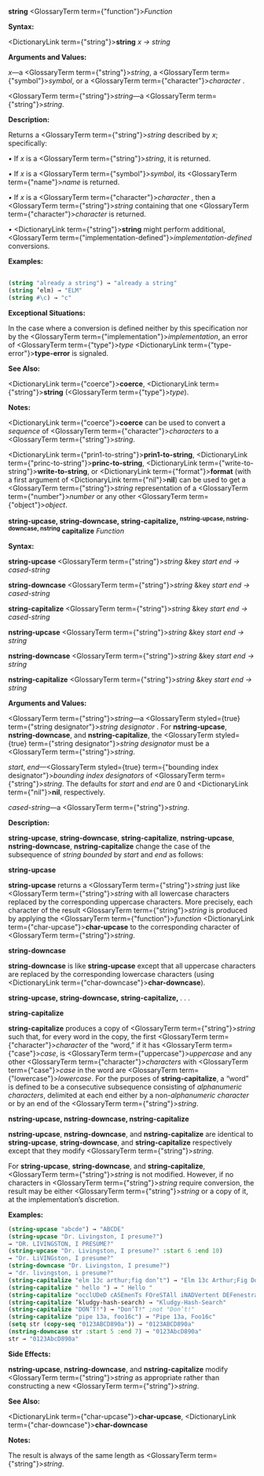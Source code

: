 **string** <GlossaryTerm  term={"function"}><i>Function</i></GlossaryTerm> 



**Syntax:** 



<DictionaryLink  term={"string"}><b>string</b></DictionaryLink> *x → string* 



**Arguments and Values:** 



*x*—a <GlossaryTerm  term={"string"}><i>string</i></GlossaryTerm>, a <GlossaryTerm  term={"symbol"}><i>symbol</i></GlossaryTerm>, or a <GlossaryTerm  term={"character"}><i>character</i></GlossaryTerm> . 



<GlossaryTerm  term={"string"}><i>string</i></GlossaryTerm>—a <GlossaryTerm  term={"string"}><i>string</i></GlossaryTerm>. 



**Description:** 



Returns a <GlossaryTerm  term={"string"}><i>string</i></GlossaryTerm> described by *x*; specifically: 



*•* If *x* is a <GlossaryTerm  term={"string"}><i>string</i></GlossaryTerm>, it is returned. 



*•* If *x* is a <GlossaryTerm  term={"symbol"}><i>symbol</i></GlossaryTerm>, its <GlossaryTerm  term={"name"}><i>name</i></GlossaryTerm> is returned. 



*•* If *x* is a <GlossaryTerm  term={"character"}><i>character</i></GlossaryTerm> , then a <GlossaryTerm  term={"string"}><i>string</i></GlossaryTerm> containing that one <GlossaryTerm  term={"character"}><i>character</i></GlossaryTerm> is returned. 



*•* <DictionaryLink  term={"string"}><b>string</b></DictionaryLink> might perform additional, <GlossaryTerm  term={"implementation-defined"}><i>implementation-defined</i></GlossaryTerm> conversions. 



**Examples:**
```lisp
 
(string "already a string") → "already a string" 
(string ’elm) → "ELM" 
(string #\c) → "c" 
```
**Exceptional Situations:** 



In the case where a conversion is defined neither by this specification nor by the <GlossaryTerm  term={"implementation"}><i>implementation</i></GlossaryTerm>, an error of <GlossaryTerm  term={"type"}><i>type</i></GlossaryTerm> <DictionaryLink  term={"type-error"}><b>type-error</b></DictionaryLink> is signaled. 



**See Also:** 



<DictionaryLink  term={"coerce"}><b>coerce</b></DictionaryLink>, <DictionaryLink  term={"string"}><b>string</b></DictionaryLink> (<GlossaryTerm  term={"type"}><i>type</i></GlossaryTerm>). 



**Notes:** 



<DictionaryLink  term={"coerce"}><b>coerce</b></DictionaryLink> can be used to convert a *sequence* of <GlossaryTerm  term={"character"}><i>characters</i></GlossaryTerm> to a <GlossaryTerm  term={"string"}><i>string</i></GlossaryTerm>. 







 



 



<DictionaryLink  term={"prin1-to-string"}><b>prin1-to-string</b></DictionaryLink>, <DictionaryLink  term={"princ-to-string"}><b>princ-to-string</b></DictionaryLink>, <DictionaryLink  term={"write-to-string"}><b>write-to-string</b></DictionaryLink>, or <DictionaryLink  term={"format"}><b>format</b></DictionaryLink> (with a first argument of <DictionaryLink  term={"nil"}><b>nil</b></DictionaryLink>) can be used to get a <GlossaryTerm  term={"string"}><i>string</i></GlossaryTerm> representation of a <GlossaryTerm  term={"number"}><i>number</i></GlossaryTerm> or any other <GlossaryTerm  term={"object"}><i>object</i></GlossaryTerm>. 



<b>string-upcase, string-downcase, string-capitalize, <sup>nstring-upcase, nstring-downcase, nstring</sup> capitalize</b> <i>Function</i> 



**Syntax:** 



**string-upcase** <GlossaryTerm  term={"string"}><i>string</i></GlossaryTerm> &amp;key *start end → cased-string* 



**string-downcase** <GlossaryTerm  term={"string"}><i>string</i></GlossaryTerm> &amp;key *start end → cased-string* 



**string-capitalize** <GlossaryTerm  term={"string"}><i>string</i></GlossaryTerm> &amp;key *start end → cased-string* 



**nstring-upcase** <GlossaryTerm  term={"string"}><i>string</i></GlossaryTerm> &amp;key *start end → string* 



**nstring-downcase** <GlossaryTerm  term={"string"}><i>string</i></GlossaryTerm> &amp;key *start end → string* 



**nstring-capitalize** <GlossaryTerm  term={"string"}><i>string</i></GlossaryTerm> &amp;key *start end → string* 



**Arguments and Values:** 



<GlossaryTerm  term={"string"}><i>string</i></GlossaryTerm>—a <GlossaryTerm styled={true} term={"string designator"}><i>string designator</i></GlossaryTerm> . For **nstring-upcase**, **nstring-downcase**, and **nstring-capitalize**, the <GlossaryTerm styled={true} term={"string designator"}><i>string designator</i></GlossaryTerm> must be a <GlossaryTerm  term={"string"}><i>string</i></GlossaryTerm>. 



*start*, *end*—<GlossaryTerm styled={true} term={"bounding index designator"}><i>bounding index designators</i></GlossaryTerm> of <GlossaryTerm  term={"string"}><i>string</i></GlossaryTerm>. The defaults for *start* and *end* are 0 and <DictionaryLink  term={"nil"}><b>nil</b></DictionaryLink>, respectively. 



*cased-string*—a <GlossaryTerm  term={"string"}><i>string</i></GlossaryTerm>. 



**Description:** 



**string-upcase**, **string-downcase**, **string-capitalize**, **nstring-upcase**, **nstring-downcase**, **nstring-capitalize** change the case of the subsequence of *string bounded* by *start* and *end* as follows: 



**string-upcase** 



**string-upcase** returns a <GlossaryTerm  term={"string"}><i>string</i></GlossaryTerm> just like <GlossaryTerm  term={"string"}><i>string</i></GlossaryTerm> with all lowercase characters replaced by the corresponding uppercase characters. More precisely, each character of the result <GlossaryTerm  term={"string"}><i>string</i></GlossaryTerm> is produced by applying the <GlossaryTerm  term={"function"}><i>function</i></GlossaryTerm> <DictionaryLink  term={"char-upcase"}><b>char-upcase</b></DictionaryLink> to the corresponding character of <GlossaryTerm  term={"string"}><i>string</i></GlossaryTerm>. 



**string-downcase** 



**string-downcase** is like **string-upcase** except that all uppercase characters are replaced by the corresponding lowercase characters (using <DictionaryLink  term={"char-downcase"}><b>char-downcase</b></DictionaryLink>). 







 



 



**string-upcase, string-downcase, string-capitalize,** *. . .* 



**string-capitalize** 



**string-capitalize** produces a copy of <GlossaryTerm  term={"string"}><i>string</i></GlossaryTerm> such that, for every word in the copy, the first <GlossaryTerm  term={"character"}><i>character</i></GlossaryTerm> of the “word,” if it has <GlossaryTerm  term={"case"}><i>case</i></GlossaryTerm>, is <GlossaryTerm  term={"uppercase"}><i>uppercase</i></GlossaryTerm> and any other <GlossaryTerm  term={"character"}><i>characters</i></GlossaryTerm> with <GlossaryTerm  term={"case"}><i>case</i></GlossaryTerm> in the word are <GlossaryTerm  term={"lowercase"}><i>lowercase</i></GlossaryTerm>. For the purposes of **string-capitalize**, a “word” is defined to be a consecutive subsequence consisting of *alphanumeric characters*, delimited at each end either by a non-*alphanumeric character* or by an end of the <GlossaryTerm  term={"string"}><i>string</i></GlossaryTerm>. 



**nstring-upcase, nstring-downcase, nstring-capitalize** 



**nstring-upcase**, **nstring-downcase**, and **nstring-capitalize** are identical to **string-upcase**, **string-downcase**, and **string-capitalize** respectively except that they modify <GlossaryTerm  term={"string"}><i>string</i></GlossaryTerm>. 



For **string-upcase**, **string-downcase**, and **string-capitalize**, <GlossaryTerm  term={"string"}><i>string</i></GlossaryTerm> is not modified. However, if no characters in <GlossaryTerm  term={"string"}><i>string</i></GlossaryTerm> require conversion, the result may be either <GlossaryTerm  term={"string"}><i>string</i></GlossaryTerm> or a copy of it, at the implementation’s discretion. 



**Examples:**
```lisp
(string-upcase "abcde") → "ABCDE" 
(string-upcase "Dr. Livingston, I presume?") 
→ "DR. LIVINGSTON, I PRESUME?" 
(string-upcase "Dr. Livingston, I presume?" :start 6 :end 10) 
→ "Dr. LiVINGston, I presume?" 
(string-downcase "Dr. Livingston, I presume?") 
→ "dr. livingston, i presume?" 
(string-capitalize "elm 13c arthur;fig don’t") → "Elm 13c Arthur;Fig Don’T" 
(string-capitalize " hello ") → " Hello " 
(string-capitalize "occlUDeD cASEmenTs FOreSTAll iNADVertent DEFenestraTION") → "Occluded Casements Forestall Inadvertent Defenestration" 
(string-capitalize ’kludgy-hash-search) → "Kludgy-Hash-Search" 
(string-capitalize "DON’T!") → "Don’T!" ;not "Don’t!" 
(string-capitalize "pipe 13a, foo16c") → "Pipe 13a, Foo16c" 
(setq str (copy-seq "0123ABCD890a")) → "0123ABCD890a" 
(nstring-downcase str :start 5 :end 7) → "0123AbcD890a" 
str → "0123AbcD890a" 
```
**Side Effects:** 



**nstring-upcase**, **nstring-downcase**, and **nstring-capitalize** modify <GlossaryTerm  term={"string"}><i>string</i></GlossaryTerm> as appropriate rather than constructing a new <GlossaryTerm  term={"string"}><i>string</i></GlossaryTerm>. 



**See Also:** 



<DictionaryLink  term={"char-upcase"}><b>char-upcase</b></DictionaryLink>, <DictionaryLink  term={"char-downcase"}><b>char-downcase</b></DictionaryLink> 







 



 



**Notes:** 



The result is always of the same length as <GlossaryTerm  term={"string"}><i>string</i></GlossaryTerm>. 



